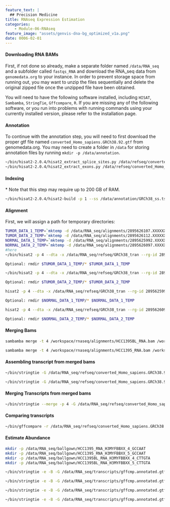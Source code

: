 ```yaml
---
feature_text: |
  ## Precision Medicine
title: RNAseq Expression Estimation
categories:
    - Module-06-RNAseq
feature_image: "assets/genvis-dna-bg_optimized_v1a.png"
date: 0006-02-01
---
```


#### **Downloading RNA BAMs**

First, if not done so already, make a separate folder named `/data/RNA_seq` and a subfolder called `fastqs_RNA` and download the RNA_seq data from `genomedata.org` to your instance.
In order to prevent storage space from running out, you may want to unzip the files sequentially and delete the original zipped file once the unzipped file have been obtained.

You will need to have the following software installed, including `HISAT`, `Sambamba`, `StringTie`, `Gffcompare`, `R`. If you are missing any of the following software, or you run into problems with running commands using your currently installed version, please refer to the installation page.

#### **Annotation**
To continue with the annotation step, you will need to first download the proper gtf file named `converted_Homo_sapiens.GRCh38.92.gtf` from genomedata.org. You may need to create a folder in `/data` for storing annotation files by running `mkdir -p /data/annotation`.
```bash
~/bin/hisat2-2.0.4/hisat2_extract_splice_sites.py /data/refseq/converted_Homo_sapiens.GRCh38.92.gtf > /data/annotation/GRCh38_ss.tsv
~/bin/hisat2-2.0.4/hisat2_extract_exons.py /data/refseq/converted_Homo_sapiens.GRCh38.92.gtf > /data/annotation/GRCh38_exons.tsv
```

#### **Indexing**
\* Note that this step may require up to 200 GB of RAM.
```bash
~/bin/hisat2-2.0.4/hisat2-build -p 1 --ss /data/annotation/GRCh38_ss.tsv --exon /data/annotation/GRCh38_exons.tsv /data/refseq/GRCh38_full_analysis_set_plus_decoy_hla.fa /data/refseq/GRCh38_tran
```

#### **Alignment**
First, we will assign a path for temporary directories:
```bash
TUMOR_DATA_1_TEMP=`mktemp -d /data/RNA_seq/alignments/2895626107.XXXXXXXXXXXX`
TUMOR_DATA_2_TEMP=`mktemp -d /data/RNA_seq/alignments/2895626112.XXXXXXXXXXXX`
NORMAL_DATA_1_TEMP=`mktemp -d /data/RNA_seq/alignments/2895625992.XXXXXXXXXXXX`
NORMAL_DATA_2_TEMP=`mktemp -d /data/RNA_seq/alignments/2895626097.XXXXXXXXXXXX`
#here
~/bin/hisat2 -p 4 --dta -x /data/RNA_seq/refseq/GRCh38_tran --rg-id 2895626107 --rg PL:ILLUMINA --rg PU:H3MYFBBXX-GCCAAT.4 --rg LB:rna_tumor_lib1 --rg SM:HCC1395_RNA --rna-strandness RF -1 /data/RNA_seq/fastqs_RNA/RNAseq_Tumor/2895626107_1.fastq.gz -2  /data/RNA_seq/fastqs_RNA/RNAseq_Tumor/2895626107_2.fastq.gz | ~/bin/sambamba view -S -f bam -l 0 /dev/stdin | ~/bin/sambamba sort -t 4 -m 8G --tmpdir $TUMOR_DATA_1_TEMP -o /data/RNA_seq/alignments/HCC1395_RNA_H3MYFBBXX_4_GCCAAT.bam /dev/stdin

Optional: rmdir $TUMOR_DATA_1_TEMP/* $TUMOR_DATA_1_TEMP

~/bin/hisat2 -p 4 --dta -x /data/RNA_seq/refseq/GRCh38_tran --rg-id 2895626112 --rg PL:ILLUMINA --rg PU:H3MYFBBXX-GCCAAT.5 --rg LB:rna_tumor_lib1 --rg SM:HCC1395_RNA --rna-strandness RF -1 /data/RNA_seq/fastqs_RNA/RNAseq_Tumor/2895626112_1.fastq.gz -2  /data/RNA_seq/fastqs_RNA/RNAseq_Tumor/2895626112_2.fastq.gz | ~/bin/sambamba view -S -f bam -l 0 /dev/stdin | ~/bin/sambamba sort -t 4 -m 8G --tmpdir $TUMOR_DATA_2_TEMP -o /data/RNA_seq/alignments/HCC1395_RNA_H3MYFBBXX_5_GCCAAT.bam /dev/stdin

Optional: rmdir $TUMOR_DATA_2_TEMP/* $TUMOR_DATA_2_TEMP

hisat2 -p 4 --dta -x /data/RNA_seq/refseq/GRCh38_tran --rg-id 2895625992 --rg PL:ILLUMINA --rg PU:H3MYFBBXX-CTTGTA.4 --rg LB:rna_norm_lib1 --rg SM:HCC1395BL_RNA --rna-strandness RF -1 /data/RNA_seq/fastqs_RNA/RNAseq_Norm/2895625992_1.fastq.gz -2  /data/RNA_seq/fastqs_RNA/RNAseq_Norm/2895625992_2.fastq.gz | ~/bin/sambamba view -S -f bam -l 0 /dev/stdin | /data/RNA_seq/software/sambamba_v0.6.4 sort -t 4 -m 8G --tmpdir $NORMAL_DATA_1_TEMP -o /data/RNA_seq/alignments/HCC1395BL_RNA_H3MYFBBXX_4_CTTGTA.bam /dev/stdin

Optional: rmdir $NORMAL_DATA_1_TEMP/* $NORMAL_DATA_1_TEMP

hisat2 -p 4 --dta -x /data/RNA_seq/refseq/GRCh38_tran --rg-id 2895626097 --rg PL:ILLUMINA --rg PU:H3MYFBBXX-CTTGTA.5 --rg LB:rna_norm_lib1 --rg SM:HCC1395BL_RNA --rna-strandness RF -1 /data/RNA_seq/fastqs_RNA/RNAseq_Norm/2895626097_1.fastq.gz -2  /data/RNA_seq/fastqs_RNA/RNAseq_Norm/2895626097_2.fastq.gz | ~/bin/sambamba view -S -f bam -l 0 /dev/stdin | ~/bin/sambamba sort -t 4 -m 8G --tmpdir $NORMAL_DATA_2_TEMP -o /data/RNA_seq/alignments/HCC1395BL_RNA_H3MYFBBXX_5_CTTGTA.bam /dev/stdin

Optional: rmdir $NORMAL_DATA_2_TEMP/* $NORMAL_DATA_2_TEMP
```
#### **Merging Bams**

```bash
sambamba merge -t 4 /workspace/rnaseq/alignments/HCC1395BL_RNA.bam /workspace/rnaseq/alignments/HCC1395BL_RNA_H3MYFBBXX_4_CTTGTA.bam /workspace/rnaseq/alignments/HCC1395BL_RNA_H3MYFBBXX_5_CTTGTA.bam

sambamba merge -t 4 /workspace/rnaseq/alignments/HCC1395_RNA.bam /workspace/rnaseq/alignments/HCC1395_RNA_H3MYFBBXX_4_GCCAAT.bam /workspace/rnaseq/alignments/HCC1395_RNA_H3MYFBBXX_5_GCCAAT.bam
```
#### **Assembling transcript from merged bams**

```bash
~/bin/stringtie -G /data/RNA_seq/refseq/converted_Homo_sapiens.GRCh38.92.gtf -o /data/RNA_seq/transcripts/HCC1395_RNA.gtf -p 4 -l HCC1395_RNA /data/RNA_seq/alignments/HCC1395_RNA.bam

~/bin/stringtie -G /data/RNA_seq/refseq/converted_Homo_sapiens.GRCh38.92.gtf -o /data/RNA_seq/transcripts/HCC1395BL_RNA.gtf -p 4 -l HCC1395BL_RNA /data/RNA_seq/alignments/HCC1395BL_RNA.bam
```
#### **Merging Transcripts from merged bams**

```bash
~/bin/stringtie --merge -p 4 -G /data/RNA_seq/refseq/converted_Homo_sapiens.GRCh38.92.gtf -o /data/RNA_seq/transcripts/stringtie_merged_bams.gtf /data/RNA_seq/transcripts/HCC1395_RNA.gtf $RNA_HOME/transcripts/HCC1395BL_RNA.gtf
```
#### **Comparing transcripts**

```bash
~/bin/gffcompare -r /data/RNA_seq/refseq/converted_Homo_sapiens.GRCh38.92.gtf -o /data/RNA_seq/transcripts/gffcmp /data/RNA_seq/transcripts/stringtie_merged_bams.gtf
```
#### **Estimate Abundance**

```bash
mkdir -p /data/RNA_seq/ballgown/HCC1395_RNA_H3MYFBBXX_4_GCCAAT
mkdir -p /data/RNA_seq/ballgown/HCC1395_RNA_H3MYFBBXX_5_GCCAAT
mkdir -p /data/RNA_seq/ballgown/HCC1395BL_RNA_H3MYFBBXX_4_CTTGTA
mkdir -p /data/RNA_seq/ballgown/HCC1395BL_RNA_H3MYFBBXX_5_CTTGTA

~/bin/stringtie -e -B -G /data/RNA_seq/transcripts/gffcmp.annotated.gtf -o /data/RNA_seq/ballgown/HCC1395_RNA_H3MYFBBXX_4_GCCAAT/HCC1395_RNA_H3MYFBBXX_4_GCCAAT.gtf -p 4 /data/RNA_seq/alignments/HCC1395_RNA_H3MYFBBXX_4_GCCAAT.bam

~/bin/stringtie -e -B -G /data/RNA_seq/transcripts/gffcmp.annotated.gtf -o /data/RNA_seq/ballgown/HCC1395_RNA_H3MYFBBXX_5_GCCAAT/HCC1395_RNA_H3MYFBBXX_5_GCCAAT.gtf -p 4 /data/RNA_seq/alignments/HCC1395_RNA_H3MYFBBXX_5_GCCAAT.bam

~/bin/stringtie -e -B -G /data/RNA_seq/transcripts/gffcmp.annotated.gtf -o /data/RNA_seq/ballgown/HCC1395BL_RNA_H3MYFBBXX_4_CTTGTA/HCC1395BL_RNA_H3MYFBBXX_4_CTTGTA.gtf -p 4 /data/RNA_seq/alignments/HCC1395BL_RNA_H3MYFBBXX_4_CTTGTA.bam

~/bin/stringtie -e -B -G /data/RNA_seq/transcripts/gffcmp.annotated.gtf -o /data/RNA_seq/ballgown/HCC1395BL_RNA_H3MYFBBXX_5_CTTGTA/HCC1395BL_RNA_H3MYFBBXX_5_CTTGTA.gtf -p 4 /data/RNA_seq/alignments/HCC1395BL_RNA_H3MYFBBXX_5_CTTGTA.bam
```
